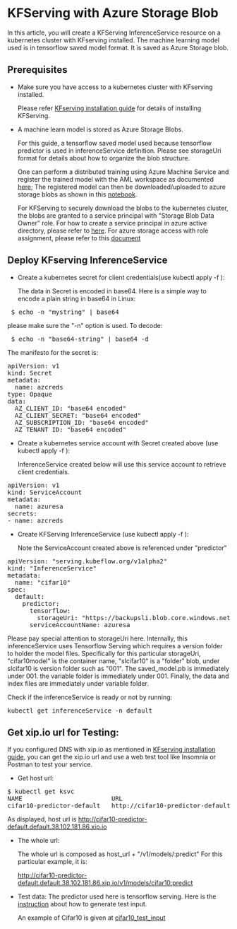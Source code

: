 # KFServing with Azure Storage Blob

In this article, you will create a KFServing InferenceService resource on a kubernetes cluster with KFserving installed. 
The machine learning model used is in tensorflow saved model format. It is saved as Azure Storage blob. 

## Prerequisites

*   Make sure you have access to a kubernetes cluster with KFserving installed. 
    
    Please refer [KFserving installation guide](KFServing-setup.md) for details of installing KFServing.
    
*   A machine learn model is stored as Azure Storage Blobs.

    For this guide, a tensorflow saved model used because tensorflow predictor is used in inferenceService definition.
    Please see <a name="storageUri">storageUri format</a> for details about how to organize the blob structure.

    One can perform a distributed training using Azure Machine Service and register the trained model with the AML 
    workspace as documented [here](notebooks/distributed-tf2-cifar10/distributed-tf2-cifar10.ipynb);
    The registered model can then be downloaded/uploaded to azure storage blobs as shown in this 
    [notebook](notebooks/AML-model-download-upload.ipynb).
    
    For KFServing to securely download the blobs to the kubernetes cluster, the blobs are granted to a service principal with 
    "Storage Blob Data Owner" role. For how to create a service principal in azure active directory, please refer to 
    [here](https://docs.microsoft.com/en-us/azure/active-directory/develop/howto-create-service-principal-portal). For 
    azure storage access with role assignment, please refer to this [document](https://docs.microsoft.com/en-us/azure/storage/common/storage-auth-aad-rbac-portal)
    

## Deploy KFserving InferenceService

*  Create a kubernetes secret for client credentials(use kubectl apply -f ):

   The data in Secret is encoded in base64. Here is a simple way to encode a plain string in base64 in Linux:

<pre> $ echo -n "mystring" | base64 </pre>

   please make sure the "-n" option is used. To decode:

<pre> $ echo -n "base64-string" | base64 -d </pre>


   The manifesto for the secret is:

<pre>
apiVersion: v1
kind: Secret
metadata:
  name: azcreds
type: Opaque
data:
  AZ_CLIENT_ID: "base64 encoded"
  AZ_CLIENT_SECRET: "base64 encoded"
  AZ_SUBSCRIPTION_ID: "base64 encoded"
  AZ_TENANT_ID: "base64 encoded"
</pre>


*  Create a kubernetes service account with Secret created above (use kubectl apply -f ):

    InferenceService created below will use this service account to retrieve client credentials.

<pre>
apiVersion: v1
kind: ServiceAccount
metadata:
  name: azuresa
secrets:
- name: azcreds
</pre>


*  Create KFServing InferenceService (use kubectl apply -f ):

    Note the ServiceAccount created above is referenced under "predictor"

<pre>
apiVersion: "serving.kubeflow.org/v1alpha2"
kind: "InferenceService"
metadata:
  name: "cifar10"
spec:
  default:
    predictor:
      tensorflow:
        storageUri: "https://backupsli.blob.core.windows.net/cifar10model/slcifar10"
      serviceAccountName: azuresa
</pre>

<a name="storageUri"></a>
Please pay special attention to storageUri here. Internally, this inferenceService uses Tensorflow Serving which requires
a version folder to holder the model files. Specifically for this particular storageUri, "cifar10model" is the container name, 
"slcifar10" is a "folder" blob, under slcifar10 is version folder such as "001". The saved_model.pb is immediately under 001. 
the variable folder is immediately under 001. Finally, the data and index files are immediately under variable folder.

Check if the inferenceService is ready or not by running:

<pre>kubectl get inferenceService -n default </pre>

##  Get xip.io url for Testing:

If you configured DNS with xip.io as mentioned in [KFserving installation guide](KFServing-setup.md), you can get the
xip.io url and use a web test tool like Insomnia or Postman to test your service.

*  Get host url:

<pre>
$ kubectl get ksvc
NAME                        URL                                                             LATESTCREATED                     LATESTREADY                                          READY   REASON
cifar10-predictor-default   http://cifar10-predictor-default.default.38.102.181.86.xip.io   cifar10-predictor-default-l9f6s   cifar10-predict                   or-default-l9f6s   True
</pre>

As displayed, host url is http://cifar10-predictor-default.default.38.102.181.86.xip.io
*  The whole url:

    The whole url is composed as host_url + "/v1/models/<inferenceService-name>:predict"
    For this particular example, it is:

    http://cifar10-predictor-default.default.38.102.181.86.xip.io/v1/models/cifar10:predict

*  Test data:
    The predictor used here is tensorflow serving. Here is the 
   [instruction](https://www.tensorflow.org/tfx/tutorials/serving/rest_simple) about how to generate test input. 
   
    An example of Cifar10 is given at [cifar10_test_input](test-data/cifar10_test_input.json)
   